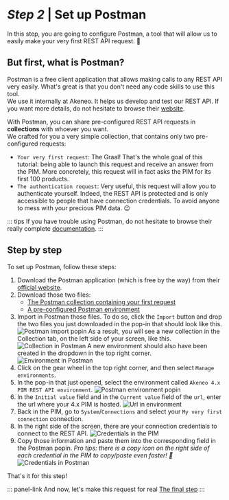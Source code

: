 # _Step 2_ | Set up Postman

In this step, you are going to configure Postman, a tool that will allow us to easily make your very first REST API request. :rocket:

## But first, what is Postman?
Postman is a free client application that allows making calls to any REST API very easily. What's great is that you don't need any code skills to use this tool.  
We use it internally at Akeneo. It helps us develop and test our REST API. If you want more details, do not hesitate to browse their [website](https://www.getpostman.com/).

With Postman, you can share pre-configured REST API requests in **collections** with whoever you want.  
We crafted for you a very simple collection, that contains only two pre-configured requests:
- `Your very first request`: The Graal! That's the whole goal of this tutorial: being able to launch this request and receive an answer from the PIM. More concretely, this request will in fact asks the PIM for its first 100 products.
- `The authentication request`: Very useful, this request will allow you to authenticate yourself. Indeed, the REST API is protected and is only accessible to people that have connection credentials. To avoid anyone to mess with your precious PIM data. :wink: 

::: tips
If you have trouble using Postman, do not hesitate to browse their really complete [documentation](https://learning.getpostman.com/docs).
:::

## Step by step

To set up Postman, follow these steps:
1. Download the Postman application (which is free by the way) from their [official website](https://www.getpostman.com/downloads/).
2. Download those two files:  
    - [The Postman collection containing your first request](/files/your-very-first-collection.postman_collection.json)  
    - [A pre-configured Postman environment](/files/akeneo-PIM-API-environment-4x.postman_environment.json)
3. Import in Postman those files. To do so, click the `Import` button and drop the two files you just downloaded in the pop-in that should look like this.
![Postman import popin](/img/getting-started/postman-import-popin.png)
As a result, you will see a new collection in the Collection tab, on the left side of your screen, like this.
![Collection in Postman](/img/getting-started/very-first-request-collection-in-postman.png)
A new environment should also have been created in the dropdown in the top right corner.
![Environment in Postman](/img/getting-started/postman-environment-4x.png)
6. Click on the gear wheel in the top right corner, and then select `Manage environments`.
7. In the pop-in that just opened, select the environment called `Akeneo 4.x PIM REST API environment`.
![Postman environment popin](/img/getting-started/postman-environment-4x-popin.png)
8. In the `Initial value` field and in the `Current value` field of the `url`, enter the url where your 4.x PIM is hosted.
![Url in environment](/img/getting-started/url-environment-4x.png)
9. Back in the PIM, go to `System`/`Connections` and select your `My very first connection` connection.
5. In the right side of the screen, there are your connection credentials to connect to the REST API.
![Credentials in the PIM](/img/getting-started/credentials-in-the-pim.png)
6. Copy those information and paste them into the corresponding field in the Postman popin. _Pro tips: there is a copy icon on the right side of each credential in the PIM to copy/paste even faster! :rocket:_
![Credentials in Postman](/img/getting-started/credentials-in-postman.png)

That's it for this step!

::: panel-link And now, let's make this request for real [The final step](/getting-started/your-first-tutorial-4x/step-3.html)
:::

